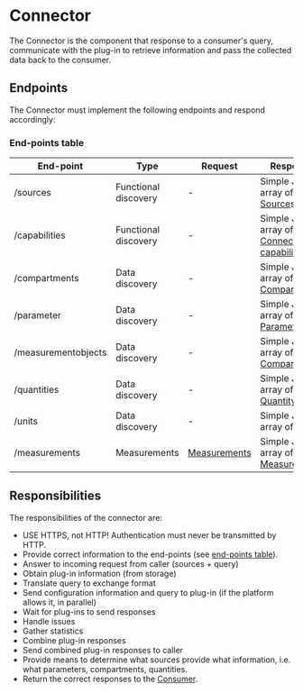 ﻿# Connector

The Connector is the component that response to a consumer's query, communicate with the plug-in to retrieve information and pass the collected data back to the consumer.

## Endpoints

The Connector must implement the following endpoints and respond accordingly:

### End-points table
| End-point           | Type                 | Request                                                | Response                                                                                      |
|---------------------|----------------------|--------------------------------------------------------|-----------------------------------------------------------------------------------------------|
| /sources            | Functional discovery | -                                                      | Simple JSON array of [Source](/specifications/formats/source.md)s                             |
| /capabilities       | Functional discovery | -                                                      | Simple JSON array of [Connector capability](/specifications/formats/connector-capability.md)s |
| /compartments       | Data discovery       | -                                                      | Simple JSON array of [Compartment](/specifications/formats/compartment.md)s                   |
| /parameter          | Data discovery       | -                                                      | Simple JSON array of [Parameter](/specifications/formats/parameter.md)s                       |
| /measurementobjects | Data discovery       | -                                                      | Simple JSON array of [Compartment](/specifications/formats/compartment.md)s                   |
| /quantities         | Data discovery       | -                                                      | Simple JSON array of [Quantity](/specifications/formats/quantity.md)s                         |
| /units              | Data discovery       | -                                                      | Simple JSON array of [Unit](/specifications/formats/unit.md)s                                 |
| /measurements       | Measurements         | [Measurements](/specifications/formats/measurement.md) | Simple JSON array of [Measurement](/specifications/formats/measurement.md)s                   |


## Responsibilities

The responsibilities of the connector are:

- USE HTTPS, not HTTP! Authentication must never be transmitted by HTTP.
- Provide correct information to the end-points (see [end-points table](#end-points-table)).
- Answer to incoming request from caller (sources + query)
- Obtain plug-in information (from storage)
- Translate query to exchange format
- Send configuration information and query to plug-in (if the platform allows it, in parallel)
- Wait for plug-ins to send responses
- Handle issues
- Gather statistics
- Combine plug-in responses
- Send combined plug-in responses to caller
- Provide means to determine what sources provide what information, i.e. what parameters, compartments, quantities.
- Return the correct responses to the [Consumer](/architecture/consumer.md).
